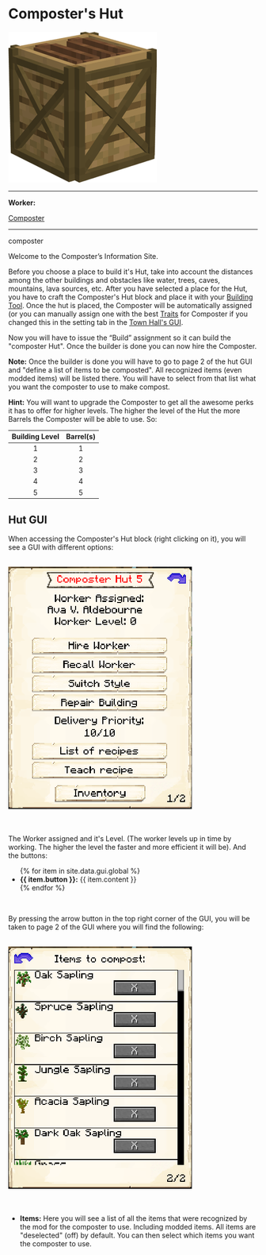 # Composter's Hut

<div class="infobox box text-center">
    <img src="../../assets/images/buildings/composter.png" alt="Composter's Hut" />
    <hr />
    <div class="row section-text text-left">
        <div class="col">
        <p><strong>Worker:</strong></p>
        </div>
        <div class="col">
        <p><a href="../workers/composter">Composter</a></p>
        </div>
    </div>
    <hr />
    <recipe>composter</recipe>
</div>

Welcome to the Composter’s Information Site.

Before you choose a place to build it's Hut, take into account the distances among the other buildings and obstacles like water, trees, caves, mountains, lava sources, etc. After you have selected a place for the Hut, you have to craft the Composter's Hut block and place it with your [Building Tool](../../source/tutorials/building_tool). Once the hut is placed, the Composter will be automatically assigned (or you can manually assign one with the best  [Traits](../../source/tutorials/worker_info) for Composter if you changed this in the setting tab in the [Town Hall's GUI](../../source/buildings/townhall).

Now you will have to issue the “Build” assignment so it can build the "composter Hut".  Once the builder is done you can now hire the Composter.

**Note:** Once the builder is done you will have to go to page 2 of the hut GUI and "define a list of items to be composted". All recognized items (even modded items) will be listed there. You will have to select from that list what you want the composter to use to make compost.

**Hint:** You will want to upgrade the Composter to get all the awesome perks it has to offer for higher levels. The higher the level of the Hut the more Barrels the Composter will be able to use. So:


| Building Level | Barrel(s) |
| :-----: | :-----: |
| 1 | 1 |
| 2 | 2 |
| 3 | 3 |
| 4 | 4 |
| 5 | 5 |


## Hut GUI

When accessing the Composter's Hut block (right clicking on it), you will see a GUI with different options:

<br>
<div class="row">
  <div class="col-sm-12 col-md">
    <img src="../../assets/images/gui/composter_gui.png" class="img-fluid mx-auto" alt="Composter GUI">
  </div>
  <div class="col-sm-12 col-md"><br><br>
    <p>The Worker assigned and it's Level. (The worker levels up in time by working. The higher the level the faster and more efficient it will be). And the buttons:</p>
    <ul>
      {% for item in site.data.gui.global %}
        <li><strong>{{ item.button }}:</strong> {{ item.content }}</li>
      {% endfor %}
    </ul>
  </div>
</div>
<br>

By pressing the arrow button in the top right corner of the GUI, you will be taken to page 2 of the GUI where you will find the following:

<br>
<div class="row">
  <div class="col-sm-12 col-md">
    <img src="../../assets/images/gui/composter_gui2.png" class="img-fluid mx-auto" alt="Composter GUI 2">
  </div>
  <div class="col-sm-12 col-md">
    <ul><br><br>
      <li><strong>Items:</strong> Here you will see a list of all the items that were recognized by the mod for the composter to use. Including modded items. All items are "deselected" (off) by default. You can then select which items you want the composter to use. </li>
    </ul>
  </div>
</div>
<br>
